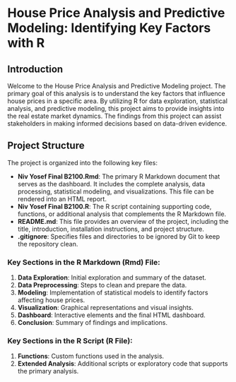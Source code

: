 # House Price Analysis and Predictive Modeling: Identifying Key Factors with R
## Introduction

Welcome to the House Price Analysis and Predictive Modeling project. The primary goal of this analysis is to understand the key factors that influence house prices in a specific area. By utilizing R for data exploration, statistical analysis, and predictive modeling, this project aims to provide insights into the real estate market dynamics. The findings from this project can assist stakeholders in making informed decisions based on data-driven evidence.
## Project Structure

The project is organized into the following key files:

- **Niv Yosef Final B2100.Rmd**: The primary R Markdown document that serves as the dashboard. It includes the complete analysis, data processing, statistical modeling, and visualizations. This file can be rendered into an HTML report.
- **Niv Yosef Final B2100.R**: The R script containing supporting code, functions, or additional analysis that complements the R Markdown file.
- **README.md**: This file provides an overview of the project, including the title, introduction, installation instructions, and project structure.
- **.gitignore**: Specifies files and directories to be ignored by Git to keep the repository clean.

### Key Sections in the R Markdown (Rmd) File:
1. **Data Exploration**: Initial exploration and summary of the dataset.
2. **Data Preprocessing**: Steps to clean and prepare the data.
3. **Modeling**: Implementation of statistical models to identify factors affecting house prices.
4. **Visualization**: Graphical representations and visual insights.
5. **Dashboard**: Interactive elements and the final HTML dashboard.
6. **Conclusion**: Summary of findings and implications.

### Key Sections in the R Script (R File):
1. **Functions**: Custom functions used in the analysis.
2. **Extended Analysis**: Additional scripts or exploratory code that supports the primary analysis.

